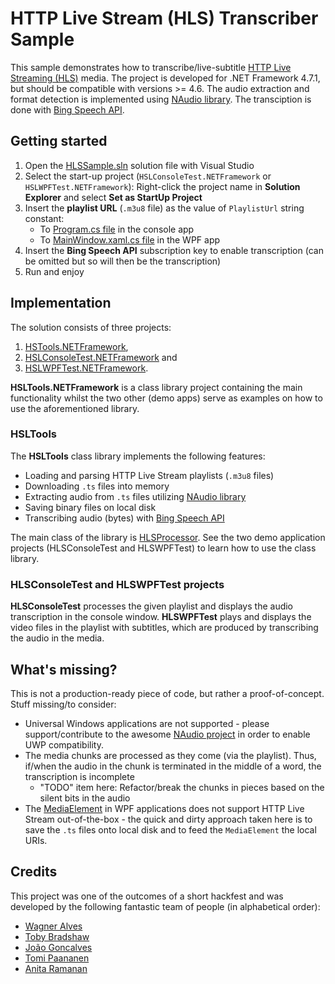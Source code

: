 HTTP Live Stream (HLS) Transcriber Sample
=========================================

This sample demonstrates how to transcribe/live-subtitle
[HTTP Live Streaming (HLS)](https://en.wikipedia.org/wiki/HTTP_Live_Streaming) media.
The project is developed for .NET Framework 4.7.1, but should be compatible with versions >= 4.6.
The audio extraction and format detection is implemented using
[NAudio library](https://github.com/naudio/NAudio). The transciption is done with
[Bing Speech API](https://azure.microsoft.com/en-us/services/cognitive-services/speech/).

## Getting started ##

1. Open the [HLSSample.sln](/HLSSample.sln) solution file with Visual Studio
2. Select the start-up project (`HSLConsoleTest.NETFramework` or `HSLWPFTest.NETFramework`):
   Right-click the project name in **Solution Explorer** and select **Set as StartUp Project**
3. Insert the **playlist URL** (`.m3u8` file) as the value of `PlaylistUrl` string constant:
    * To [Program.cs file](/HLSConsoleTest.NETFramework/Program.cs#L11) in the console app 
    * To [MainWindow.xaml.cs file](/HLSWPFTest.NETFramework/MainWindow.xaml.cs#L17) in the WPF app
4. Insert the **Bing Speech API** subscription key to enable transcription (can be omitted but so will then be the transcription)
5. Run and enjoy

## Implementation ##

The solution consists of three projects:
1. [HSTools.NETFramework](/HLSTools.NETFramework),
2. [HSLConsoleTest.NETFramework](/HLSConsoleTest.NETFramework) and
3. [HSLWPFTest.NETFramework](/HLSWPFTest.NETFramework).

**HSLTools.NETFramework** is a class library project containing the main functionality whilst the
two other (demo apps) serve as examples on how to use the aforementioned library.

### HSLTools ###

The **HSLTools** class library implements the following features:
* Loading and parsing HTTP Live Stream playlists (`.m3u8` files)
* Downloading `.ts` files into memory
* Extracting audio from `.ts` files utilizing [NAudio library](https://github.com/naudio/NAudio)
* Saving binary files on local disk
* Transcribing audio (bytes) with [Bing Speech API](https://azure.microsoft.com/en-us/services/cognitive-services/speech/)

The main class of the library is [HLSProcessor](/HLSTools.NETFramework/HLSProcessor.cs).
See the two demo application projects (HLSConsoleTest and HLSWPFTest) to learn how to use the class
library.

### HLSConsoleTest and HLSWPFTest projects ###

**HLSConsoleTest** processes the given playlist and displays the audio transcription in the
console window. **HLSWPFTest** plays and displays the video files in the playlist with
subtitles, which are produced by transcribing the audio in the media.

## What's missing? ##

This is not a production-ready piece of code, but rather a proof-of-concept.
Stuff missing/to consider:
* Universal Windows applications are not supported - please support/contribute to the awesome
  [NAudio project](https://github.com/naudio/NAudio) in order to enable UWP compatibility.
* The media chunks are processed as they come (via the playlist). Thus, if/when the audio in
  the chunk is terminated in the middle of a word, the transcription is incomplete
  * "TODO" item here: Refactor/break the chunks in pieces based on the silent bits in the audio
* The [MediaElement](https://msdn.microsoft.com/en-us/library/system.windows.controls.mediaelement(v=vs.110).aspx)
  in WPF applications does not support HTTP Live Stream out-of-the-box - the quick and dirty
  approach taken here is to save the `.ts` files onto local disk and to feed the `MediaElement` the
  local URIs.

## Credits ##

This project was one of the outcomes of a short hackfest and was developed by the following
fantastic team of people (in alphabetical order):
* [Wagner Alves](https://github.com/keyrox)
* [Toby Bradshaw](https://github.com/tobybrad)
* [João Goncalves](https://github.com/goncalvesj)
* [Tomi Paananen](https://github.com/tompaana)
* [Anita Ramanan](https://github.com/anraman)
